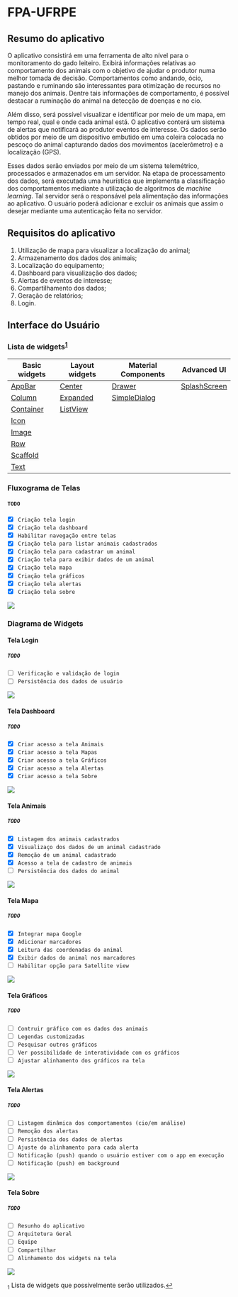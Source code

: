 # FPA-UFRPE

## Resumo do aplicativo

O aplicativo consistirá em uma ferramenta de alto nível para o monitoramento do gado leiteiro. Exibirá informações 
relativas ao comportamento dos animais com o objetivo de ajudar o produtor numa melhor tomada de decisão. Comportamentos
como andando, ócio, pastando e ruminando são interessantes para otimização de recursos no manejo dos animais. Dentre tais
informações de comportamento, é possível destacar a ruminação do animal na detecção de doenças e no cio.

Além disso, será possível visualizar e identificar por meio de um mapa, em tempo real, qual e onde cada animal está. O 
aplicativo conterá um sistema de alertas que notificará ao produtor eventos de interesse. Os dados serão obtidos por meio 
de um dispositivo embutido em uma coleira colocada no pescoço do animal capturando dados dos movimentos (acelerômetro) e a 
localização (GPS).

Esses dados serão enviados por meio de um sistema telemétrico, processados e armazenados em um servidor. 
Na etapa de processamento dos dados, será executada uma heurística que implementa a classificação dos comportamentos 
mediante a utilização de algoritmos de *machine learning*. Tal servidor será o responsável pela alimentação das informações
ao aplicativo. O usuário poderá adicionar e excluir os animais que assim o desejar mediante uma autenticação feita no servidor.


## Requisitos do aplicativo

1. Utilização de mapa para visualizar a localização do animal;
2. Armazenamento dos dados dos animais;
3. Localização do equipamento;
4. Dashboard para visualização dos dados;
5. Alertas de eventos de interesse;
6. Compartilhamento dos dados;
7. Geração de relatórios;
8. Login.


## Interface do Usuário

### Lista de widgets<sup id="a1">[1](#f1)</sup>


Basic widgets                                                            | Layout widgets               | Material Components | Advanced UI 
-------------------------------------------------------------------------| -----------------------------|---------------------|------------| 
[AppBar](https://api.flutter.dev/flutter/material/AppBar-class.html) | [Center](https://api.flutter.dev/flutter/widgets/Center-class.html) | [Drawer](https://api.flutter.dev/flutter/material/Drawer-class.html) | [SplashScreen](https://flutter.dev/docs/development/ui/advanced/splash-screen)
[Column](https://api.flutter.dev/flutter/widgets/Column-class.html)      | [Expanded](https://api.flutter.dev/flutter/widgets/Expanded-class.html) | [SimpleDialog](https://api.flutter.dev/flutter/material/SimpleDialog-class.html) |
[Container](https://api.flutter.dev/flutter/widgets/Container-class.html)| [ListView](https://api.flutter.dev/flutter/widgets/ListView-class.html) |  |  |
[Icon](https://api.flutter.dev/flutter/widgets/Icon-class.html)          |                                                                         |  |  |
[Image](https://api.flutter.dev/flutter/widgets/Image-class.html)        |                                                                         |  |  |
[Row](https://api.flutter.dev/flutter/widgets/Row-class.html)            |                                                                         |  |  |
[Scaffold](https://api.flutter.dev/flutter/material/Scaffold-class.html) |                                                                         |  |  |
[Text](https://api.flutter.dev/flutter/widgets/Text-class.html)          |                                                                         |  |  |

### Fluxograma de Telas

#### ```TODO```
  - [X] ```Criação tela login``` 
  - [X] ```Criação tela dashboard```
  - [X] ```Habilitar navegação entre telas```
  - [X] ```Criação tela para listar animais cadastrados``` 
  - [X] ```Criação tela para cadastrar um animal``` 
  - [X] ```Criação tela para exibir dados de um animal```
  - [X] ```Criação tela mapa```
  - [X] ```Criação tela gráficos```
  - [X] ```Criação tela alertas``` 
  - [X] ```Criação tela sobre``` 

<img src="https://github.com/andssuu/FPA-UFRPE/blob/master/moncattle/assets/images/fluxograma_telas.svg">


### Diagrama de Widgets

#### Tela Login

##### ```TODO```
  - [ ] ```Verificação e validação de login```
  - [ ] ```Persistência dos dados de usuário```

<img src="https://github.com/andssuu/FPA-UFRPE/blob/master/moncattle/assets/images/diagrams/diagram_login.svg">

#### Tela Dashboard
##### ```TODO```
  - [X] ```Criar acesso a tela Animais```
  - [X] ```Criar acesso a tela Mapas```
  - [X] ```Criar acesso a tela Gráficos```
  - [X] ```Criar acesso a tela Alertas```
  - [X] ```Criar acesso a tela Sobre ```

<img src="https://github.com/andssuu/FPA-UFRPE/blob/master/moncattle/assets/images/diagrams/diagram_dashboard.svg">

#### Tela Animais

##### ```TODO```
  - [X] ```Listagem dos animais cadastrados```
  - [X] ```Visualizaço dos dados de um animal cadastrado```
  - [X] ```Remoção de um animal cadastrado```
  - [X] ```Acesso a tela de cadastro de animais```
  - [ ] ```Persistência dos dados do animal```

<img src="https://github.com/andssuu/FPA-UFRPE/blob/master/moncattle/assets/images/diagrams/diagram_list_animals.svg">

#### Tela Mapa

##### ```TODO```
  - [X] ```Integrar mapa Google```
  - [X] ```Adicionar marcadores```
  - [X] ```Leitura das coordenadas do animal```
  - [X] ```Exibir dados do animal nos marcadores```
  - [ ] ```Habilitar opção para Satellite view```

<img src="https://github.com/andssuu/FPA-UFRPE/blob/master/moncattle/assets/images/diagrams/diagram_map.svg">

#### Tela Gráficos

##### ```TODO```
  - [ ] ```Contruir gráfico com os dados dos animais```
  - [ ] ```Legendas customizadas```
  - [ ] ```Pesquisar outros gráficos```
  - [ ] ```Ver possibilidade de interatividade com os gráficos```
  - [ ] ```Ajustar alinhamento dos gráficos na tela```

<img src="https://github.com/andssuu/FPA-UFRPE/blob/master/moncattle/assets/images/diagrams/diagram_graphics.svg">

#### Tela Alertas

##### ```TODO```
  - [ ] ```Listagem dinâmica dos comportamentos (cio/em análise)```
  - [ ] ```Remoção dos alertas```
  - [ ] ```Persistência dos dados de alertas```
  - [ ] ```Ajuste do alinhamento para cada alerta```
  - [ ] ```Notificação (push) quando o usuário estiver com o app em execução```
  - [ ] ```Notificação (push) em background```

<img src="https://github.com/andssuu/FPA-UFRPE/blob/master/moncattle/assets/images/diagrams/diagram_alerts.svg">

#### Tela Sobre

##### ```TODO```
  - [ ] ```Resunho do aplicativo```
  - [ ] ```Arquitetura Geral```
  - [ ] ```Equipe```
  - [ ] ```Compartilhar```
  - [ ] ```Alinhamento dos widgets na tela```

<img src="https://github.com/andssuu/FPA-UFRPE/blob/master/moncattle/assets/images/diagrams/diagram_about.svg">


<sub id="f1">1</sub> Lista de widgets que possivelmente serão utilizados.[↩](#a1)
